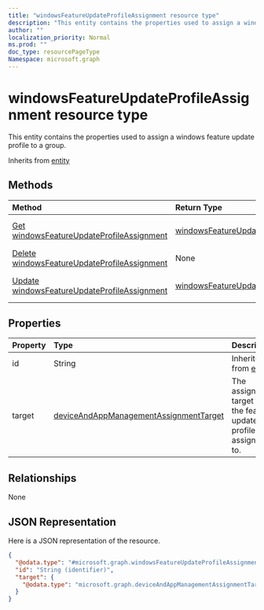```yaml
---
title: "windowsFeatureUpdateProfileAssignment resource type"
description: "This entity contains the properties used to assign a windows feature update profile to a group."
author: ""
localization_priority: Normal
ms.prod: ""
doc_type: resourcePageType
Namespace: microsoft.graph
---
```



# windowsFeatureUpdateProfileAssignment resource type

This entity contains the properties used to assign a windows feature update profile to a group.


Inherits from [entity](../resources/entity.md)

## Methods
|Method|Return Type|Description|
|:---|:---|:---|
|[Get windowsFeatureUpdateProfileAssignment](../api/windowsfeatureupdateprofileassignment-get.md)|[windowsFeatureUpdateProfileAssignment](../resources/windowsFeatureUpdateProfileAssignment.md)|Read properties and relationships of the [windowsFeatureUpdateProfileAssignment](../resources/windowsfeatureupdateprofileassignment.md) object.|
|[Delete windowsFeatureUpdateProfileAssignment](../api/windowsfeatureupdateprofileassignment-delete.md)|None|Deletes a [windowsFeatureUpdateProfileAssignment](../resources/windowsfeatureupdateprofileassignment.md).|
|[Update windowsFeatureUpdateProfileAssignment](../api/windowsfeatureupdateprofileassignment-update.md)|[windowsFeatureUpdateProfileAssignment](../resources/windowsFeatureUpdateProfileAssignment.md)|Update the properties of a [windowsFeatureUpdateProfileAssignment](../resources/windowsfeatureupdateprofileassignment.md) object.|

## Properties
|Property|Type|Description|
|:---|:---|:---|
|id|String| Inherited from [entity](../resources/entity.md)|
|target|[deviceAndAppManagementAssignmentTarget](../resources/intune-apps-deviceAndAppManagementAssignmentTarget.md)|The assignment target that the feature update profile is assigned to.|

## Relationships
None

## JSON Representation
Here is a JSON representation of the resource.
<!-- {
  "blockType": "resource",
  "keyProperty": "id",
  "@odata.type": "microsoft.graph.windowsFeatureUpdateProfileAssignment",
  "baseType": "microsoft.graph.entity",
  "openType": false
}
-->
``` json
{
  "@odata.type": "#microsoft.graph.windowsFeatureUpdateProfileAssignment",
  "id": "String (identifier)",
  "target": {
    "@odata.type": "microsoft.graph.deviceAndAppManagementAssignmentTarget"
  }
}
```

